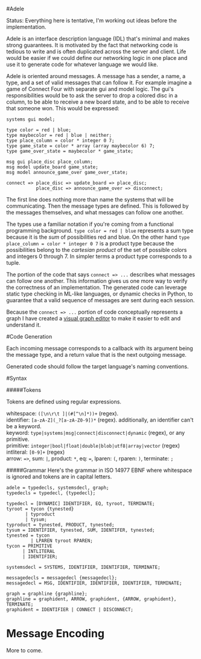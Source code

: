 #Adele

Status: Everything here is tentative, I'm working out ideas before the implementation.

Adele is an interface description language (IDL) that's minimal and makes strong guarantees. It is motivated by the fact that networking code is tedious to write and is often duplicated across the server and client. Life would be easier if we could define our networking logic in one place and use it to generate code for whatever language we would like.

Adele is oriented around messages. A message has a sender, a name, a type, and a set of valid messages that can follow it. For example imagine a game of Connect Four with separate gui and model logic. The gui's responsibilities would be to ask the server to drop a colored disc in a column, to be able to receive a new board state, and to be able to receive that someone won. This would be expressed:

```
systems gui model;

type color = red | blue;
type maybecolor = red | blue | neither;
type place_column = color * integer 0 7;
type game_state = color * array (array maybecolor 6) 7;
type game_over_state = maybecolor * game_state;

msg gui place_disc place_column;
msg model update_board game_state;
msg model announce_game_over game_over_state;

connect => place_disc => update_board => place_disc;
           place_disc => announce_game_over => disconnect;
```

The first line does nothing more than name the systems that will be communicating. Then the message types are defined. This is followed by the messages themselves, and what messages can follow one another.

The types use a familiar notation if you're coming from a functional programming background. `type color = red | blue` represents a sum type because it is the *sum* of possibilities red and blue. On the other hand `type place_column = color * integer 0 7` is a product type because the possibilities belong to the *cartesian product* of the set of possible colors and integers 0 through 7. In simpler terms a product type corresponds to a tuple.

The portion of the code that says `connect => ...` describes what messages can follow one another. This information gives us one more way to verify the correctness of an implementation. The generated code can leverage static type checking in ML-like languages, or dynamic checks in Python, to guarantee that a valid sequence of messages are sent during each session.

Because the `connect => ...` portion of code conceptually represents a graph I have created a [visual graph editor](https://github.com/tmerr/adele-gui) to make it easier to edit and understand it.

#Code Generation

Each incoming message corresponds to a callback with its argument being the message type, and a return value that is the next outgoing message.

Generated code should follow the target language's naming conventions.

#Syntax

#####Tokens

Tokens are defined using regular expressions.

whitespace: `([\n\r\t ]|(#[^\n]*))+` (regex).  
identifier: `[a-zA-Z](_?[a-zA-Z0-9])*` (regex). additionally, an identifier can't be a keyword.  
keyword: `type|systems|msg|connect|disconnect|dynamic` (regex), or any primitive.  
primitive: `integer|bool|float|double|blob|utf8|array|vector` (regex)  
intliteral: `[0-9]+` (regex)  
arrow: `=>`, sum: `|`, product: `*`, eq: `=`, lparen: `(`, rparen: `)`, terminate: `;`  


#####Grammar
Here's the grammar in ISO 14977 EBNF where whitespace is ignored and tokens are in capital letters.
```
adele = typedecls, systemsdecl, graph;
typedecls = typedecl, {typedecl};

typedecl = [DYNAMIC] IDENTIFIER, EQ, tyroot, TERMINATE;
tyroot = tycon {tynested}
       | typroduct
       | tysum;
typroduct = tynested, PRODUCT, tynested;
tysum = IDENTIFIER, tynested, SUM, IDENTIFER, tynested;
tynested = tycon
         | LPAREN tyroot RPAREN;
tycon = PRIMITIVE
      | INTLITERAL
      | IDENTIFIER;

systemsdecl = SYSTEMS, IDENTIFIER, IDENTIFIER, TERMINATE;

messagedecls = messagedecl {messagedecl};
messagedecl = MSG, IDENTIFIER, IDENTIFIER, IDENTIFIER, TERMINATE;

graph = graphline {graphline};
graphline = graphident, ARROW, graphident, {ARROW, graphident}, TERMINATE;
graphident = IDENTIFIER | CONNECT | DISCONNECT;
```



Message Encoding
=========

More to come.
